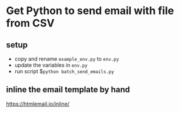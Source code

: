 # Get Python to send email with file from CSV

## setup
- copy and rename `example_env.py` to `env.py`
- update the variables in `env.py`
- run script $`python batch_send_emails.py`

## inline the email template by hand
https://htmlemail.io/inline/